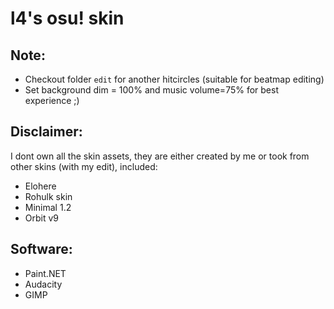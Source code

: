 # l4's osu! skin
## Note: 
* Checkout folder `edit` for another hitcircles (suitable for beatmap editing)
* Set background dim = 100% and music volume=75% for best experience ;)

## Disclaimer: 
I dont own all the skin assets, they are either created by me 
or took from other skins (with my edit), included:
* Elohere
* Rohulk skin
* Minimal 1.2
* Orbit v9

## Software:
* Paint.NET
* Audacity
* GIMP


